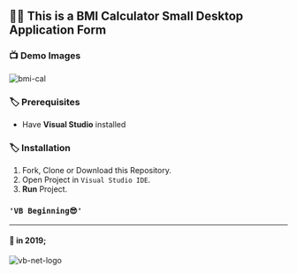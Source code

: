 
## 👨‍💻 This is a BMI Calculator Small Desktop Application Form

### 📺 Demo Images

![bmi-cal](https://user-images.githubusercontent.com/59244522/182208472-7758daf1-5538-4cf1-a768-61f77b5815e3.png)

### 🏷️ Prerequisites

- Have **Visual Studio** installed

### 🏷️ Installation

1.  Fork, Clone or Download this Repository.
2.  Open Project in `Visual Studio IDE`.
3.  **Run** Project.

### `'VB Beginning😎'`

---

#### 📌 in 2019;

![vb-net-logo](https://user-images.githubusercontent.com/59244522/182147014-9bb06a1a-24e5-40d6-bbbf-ffad0da115ec.png)

